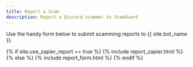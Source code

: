 ```yaml
---
title: Report a Scam
description: Report a Discord scammer to ScamGuard
---
```


Use the handy form below to submit scamming reports to {{ site.bot_name }}.

{% if site.use_zapier_report == true %}
{% include report_zapier.html %}
{% else %}
{% include report_form.html %}
{% endif %}
